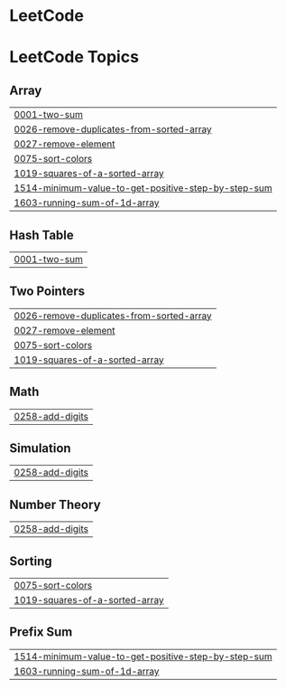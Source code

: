 # LeetCode
<!---LeetCode Topics Start-->
# LeetCode Topics
## Array
|  |
| ------- |
| [0001-two-sum](https://github.com/medi17/LeetCode/tree/master/0001-two-sum) |
| [0026-remove-duplicates-from-sorted-array](https://github.com/medi17/LeetCode/tree/master/0026-remove-duplicates-from-sorted-array) |
| [0027-remove-element](https://github.com/medi17/LeetCode/tree/master/0027-remove-element) |
| [0075-sort-colors](https://github.com/medi17/LeetCode/tree/master/0075-sort-colors) |
| [1019-squares-of-a-sorted-array](https://github.com/medi17/LeetCode/tree/master/1019-squares-of-a-sorted-array) |
| [1514-minimum-value-to-get-positive-step-by-step-sum](https://github.com/medi17/LeetCode/tree/master/1514-minimum-value-to-get-positive-step-by-step-sum) |
| [1603-running-sum-of-1d-array](https://github.com/medi17/LeetCode/tree/master/1603-running-sum-of-1d-array) |
## Hash Table
|  |
| ------- |
| [0001-two-sum](https://github.com/medi17/LeetCode/tree/master/0001-two-sum) |
## Two Pointers
|  |
| ------- |
| [0026-remove-duplicates-from-sorted-array](https://github.com/medi17/LeetCode/tree/master/0026-remove-duplicates-from-sorted-array) |
| [0027-remove-element](https://github.com/medi17/LeetCode/tree/master/0027-remove-element) |
| [0075-sort-colors](https://github.com/medi17/LeetCode/tree/master/0075-sort-colors) |
| [1019-squares-of-a-sorted-array](https://github.com/medi17/LeetCode/tree/master/1019-squares-of-a-sorted-array) |
## Math
|  |
| ------- |
| [0258-add-digits](https://github.com/medi17/LeetCode/tree/master/0258-add-digits) |
## Simulation
|  |
| ------- |
| [0258-add-digits](https://github.com/medi17/LeetCode/tree/master/0258-add-digits) |
## Number Theory
|  |
| ------- |
| [0258-add-digits](https://github.com/medi17/LeetCode/tree/master/0258-add-digits) |
## Sorting
|  |
| ------- |
| [0075-sort-colors](https://github.com/medi17/LeetCode/tree/master/0075-sort-colors) |
| [1019-squares-of-a-sorted-array](https://github.com/medi17/LeetCode/tree/master/1019-squares-of-a-sorted-array) |
## Prefix Sum
|  |
| ------- |
| [1514-minimum-value-to-get-positive-step-by-step-sum](https://github.com/medi17/LeetCode/tree/master/1514-minimum-value-to-get-positive-step-by-step-sum) |
| [1603-running-sum-of-1d-array](https://github.com/medi17/LeetCode/tree/master/1603-running-sum-of-1d-array) |
<!---LeetCode Topics End-->